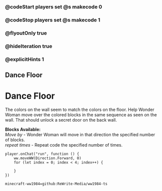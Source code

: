 ### @codeStart players set @s makecode 0
### @codeStop players set @s makecode 1

### @flyoutOnly true
### @hideIteration true
### @explicitHints 1

## Dance Floor

# Dance Floor
The colors on the wall seem to match the colors on the floor. Help Wonder Woman move over the colored blocks in the same sequence as seen on the wall. That should unlock a secret door on the back wall.

**Blocks Available:**  
*Move <direction> by <number>* - Wonder Woman will move in that direction the specified number of blocks.  
*repeat <number> times* - Repeat code the specified number of times.  

```ghost
player.onChat("run", function () {
    ww.moveWW(Direction.Forward, 0)
    for (let index = 0; index < 4; index++) {
        
    }
})
```
```package
minecraft-ww1984=github:ReWrite-Media/ww1984-ts
```
